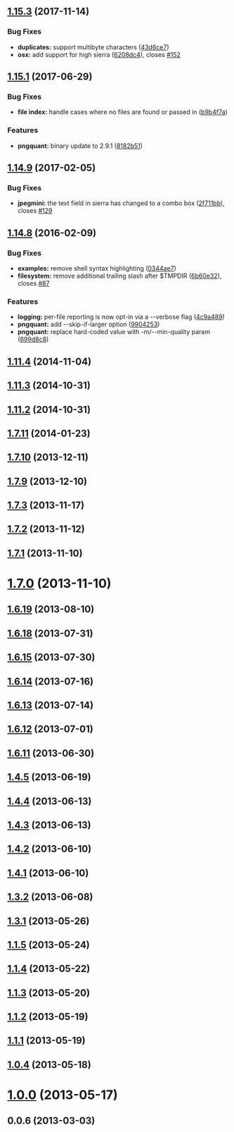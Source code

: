 <a name="1.15.3"></a>
## [1.15.3](https://github.com/JamieMason/ImageOptim-CLI/compare/1.15.1...1.15.3) (2017-11-14)


### Bug Fixes

* **duplicates:** support multibyte characters ([43d6ce7](https://github.com/JamieMason/ImageOptim-CLI/commit/43d6ce7))
* **osx:** add support for high sierra ([6208dc4](https://github.com/JamieMason/ImageOptim-CLI/commit/6208dc4)), closes [#152](https://github.com/JamieMason/ImageOptim-CLI/issues/152)



<a name="1.15.1"></a>
## [1.15.1](https://github.com/JamieMason/ImageOptim-CLI/compare/1.14.9...1.15.1) (2017-06-29)


### Bug Fixes

* **file index:** handle cases where no files are found or passed in ([b9b4f7a](https://github.com/JamieMason/ImageOptim-CLI/commit/b9b4f7a))


### Features

* **pngquant:** binary update to 2.9.1 ([8182b51](https://github.com/JamieMason/ImageOptim-CLI/commit/8182b51))



<a name="1.14.9"></a>
## [1.14.9](https://github.com/JamieMason/ImageOptim-CLI/compare/1.14.8...1.14.9) (2017-02-05)


### Bug Fixes

* **jpegmini:** the text field in sierra has changed to a combo box ([2f711bb](https://github.com/JamieMason/ImageOptim-CLI/commit/2f711bb)), closes [#129](https://github.com/JamieMason/ImageOptim-CLI/issues/129)



<a name="1.14.8"></a>
## [1.14.8](https://github.com/JamieMason/ImageOptim-CLI/compare/1.11.4...1.14.8) (2016-02-09)


### Bug Fixes

* **examples:** remove shell syntax highlighting ([0344ae7](https://github.com/JamieMason/ImageOptim-CLI/commit/0344ae7))
* **filesystem:** remove additional trailing slash after $TMPDIR ([6b60e32](https://github.com/JamieMason/ImageOptim-CLI/commit/6b60e32)), closes [#87](https://github.com/JamieMason/ImageOptim-CLI/issues/87)


### Features

* **logging:** per-file reporting is now opt-in via a --verbose flag ([4c9a489](https://github.com/JamieMason/ImageOptim-CLI/commit/4c9a489))
* **pngquant:** add --skip-if-larger option ([9904253](https://github.com/JamieMason/ImageOptim-CLI/commit/9904253))
* **pngquant:** replace hard-coded value with -m/--min-quality param ([699d8c8](https://github.com/JamieMason/ImageOptim-CLI/commit/699d8c8))



<a name="1.11.4"></a>
## [1.11.4](https://github.com/JamieMason/ImageOptim-CLI/compare/1.11.3...1.11.4) (2014-11-04)



<a name="1.11.3"></a>
## [1.11.3](https://github.com/JamieMason/ImageOptim-CLI/compare/1.11.2...1.11.3) (2014-10-31)



<a name="1.11.2"></a>
## [1.11.2](https://github.com/JamieMason/ImageOptim-CLI/compare/1.7.11...1.11.2) (2014-10-31)



<a name="1.7.11"></a>
## [1.7.11](https://github.com/JamieMason/ImageOptim-CLI/compare/1.7.10...1.7.11) (2014-01-23)



<a name="1.7.10"></a>
## [1.7.10](https://github.com/JamieMason/ImageOptim-CLI/compare/1.7.9...1.7.10) (2013-12-11)



<a name="1.7.9"></a>
## [1.7.9](https://github.com/JamieMason/ImageOptim-CLI/compare/1.7.3...1.7.9) (2013-12-10)



<a name="1.7.3"></a>
## [1.7.3](https://github.com/JamieMason/ImageOptim-CLI/compare/1.7.2...1.7.3) (2013-11-17)



<a name="1.7.2"></a>
## [1.7.2](https://github.com/JamieMason/ImageOptim-CLI/compare/1.7.1...1.7.2) (2013-11-12)



<a name="1.7.1"></a>
## [1.7.1](https://github.com/JamieMason/ImageOptim-CLI/compare/1.7.0...1.7.1) (2013-11-10)



<a name="1.7.0"></a>
# [1.7.0](https://github.com/JamieMason/ImageOptim-CLI/compare/1.6.19...1.7.0) (2013-11-10)



<a name="1.6.19"></a>
## [1.6.19](https://github.com/JamieMason/ImageOptim-CLI/compare/1.6.18...1.6.19) (2013-08-10)



<a name="1.6.18"></a>
## [1.6.18](https://github.com/JamieMason/ImageOptim-CLI/compare/1.6.15...1.6.18) (2013-07-31)



<a name="1.6.15"></a>
## [1.6.15](https://github.com/JamieMason/ImageOptim-CLI/compare/1.6.14...1.6.15) (2013-07-30)



<a name="1.6.14"></a>
## [1.6.14](https://github.com/JamieMason/ImageOptim-CLI/compare/1.6.13...1.6.14) (2013-07-16)



<a name="1.6.13"></a>
## [1.6.13](https://github.com/JamieMason/ImageOptim-CLI/compare/1.6.12...1.6.13) (2013-07-14)



<a name="1.6.12"></a>
## [1.6.12](https://github.com/JamieMason/ImageOptim-CLI/compare/1.6.11...1.6.12) (2013-07-01)



<a name="1.6.11"></a>
## [1.6.11](https://github.com/JamieMason/ImageOptim-CLI/compare/1.4.5...1.6.11) (2013-06-30)



<a name="1.4.5"></a>
## [1.4.5](https://github.com/JamieMason/ImageOptim-CLI/compare/1.4.4...1.4.5) (2013-06-19)



<a name="1.4.4"></a>
## [1.4.4](https://github.com/JamieMason/ImageOptim-CLI/compare/1.4.3...1.4.4) (2013-06-13)



<a name="1.4.3"></a>
## [1.4.3](https://github.com/JamieMason/ImageOptim-CLI/compare/1.4.2...1.4.3) (2013-06-13)



<a name="1.4.2"></a>
## [1.4.2](https://github.com/JamieMason/ImageOptim-CLI/compare/1.4.1...1.4.2) (2013-06-10)



<a name="1.4.1"></a>
## [1.4.1](https://github.com/JamieMason/ImageOptim-CLI/compare/1.3.2...1.4.1) (2013-06-10)



<a name="1.3.2"></a>
## [1.3.2](https://github.com/JamieMason/ImageOptim-CLI/compare/1.3.1...1.3.2) (2013-06-08)



<a name="1.3.1"></a>
## [1.3.1](https://github.com/JamieMason/ImageOptim-CLI/compare/1.1.5...1.3.1) (2013-05-26)



<a name="1.1.5"></a>
## [1.1.5](https://github.com/JamieMason/ImageOptim-CLI/compare/1.1.4...1.1.5) (2013-05-24)



<a name="1.1.4"></a>
## [1.1.4](https://github.com/JamieMason/ImageOptim-CLI/compare/1.1.3...1.1.4) (2013-05-22)



<a name="1.1.3"></a>
## [1.1.3](https://github.com/JamieMason/ImageOptim-CLI/compare/1.1.2...1.1.3) (2013-05-20)



<a name="1.1.2"></a>
## [1.1.2](https://github.com/JamieMason/ImageOptim-CLI/compare/1.1.1...1.1.2) (2013-05-19)



<a name="1.1.1"></a>
## [1.1.1](https://github.com/JamieMason/ImageOptim-CLI/compare/1.0.4...1.1.1) (2013-05-19)



<a name="1.0.4"></a>
## [1.0.4](https://github.com/JamieMason/ImageOptim-CLI/compare/1.0.0...1.0.4) (2013-05-18)



<a name="1.0.0"></a>
# [1.0.0](https://github.com/JamieMason/ImageOptim-CLI/compare/0.0.6...1.0.0) (2013-05-17)



<a name="0.0.6"></a>
## 0.0.6 (2013-03-03)



